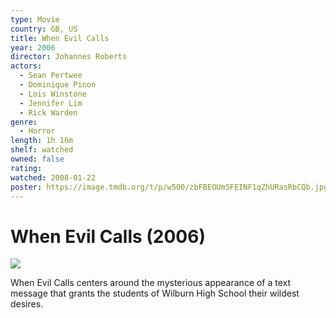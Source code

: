 ```yaml
---
type: Movie
country: GB, US
title: When Evil Calls
year: 2006
director: Johannes Roberts
actors:
  - Sean Pertwee
  - Dominique Pinon
  - Lois Winstone
  - Jennifer Lim
  - Rick Warden
genre:
  - Horror
length: 1h 16m
shelf: watched
owned: false
rating:
watched: 2008-01-22
poster: https://image.tmdb.org/t/p/w500/zbFBEOUmSFEINF1qZhURasRbCQb.jpg
---
```


# When Evil Calls (2006)

![](https://image.tmdb.org/t/p/w500/zbFBEOUmSFEINF1qZhURasRbCQb.jpg)

When Evil Calls centers around the mysterious appearance of a text message that grants the students of Wilburn High School their wildest desires.
